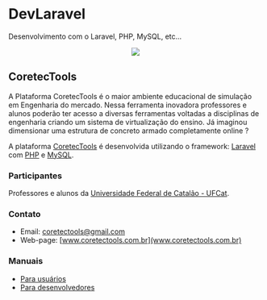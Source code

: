 # DevLaravel
 Desenvolvimento com o Laravel, PHP, MySQL, etc...

<p align="center"><img src="https://github.com/albergaria/coretectools/blob/master/public/images/icon/CoretecToolsHTransp.png"></p>

## CoretecTools

A Plataforma CoretecTools é o maior ambiente educacional de simulação em Engenharia do mercado. Nessa ferramenta inovadora professores e alunos poderão ter acesso a diversas ferramentas voltadas a disciplinas de engenharia criando um sistema de virtualização do ensino. Já imaginou dimensionar uma estrutura de concreto armado completamente online ?

A plataforma [CoretecTools](http:\\www.coretectools.com.br) é desenvolvida utilizando o framework: [Laravel](http:\\www.laravel.com) com [PHP](https://www.php.net/) e [MySQL](https://www.mysql.com/).


### Participantes

Professores e alunos da [Universidade Federal de Catalão - UFCat](http://catalao.ufg.br/).

### Contato

* Email: [coretectools@gmail.com](mailto:coretectools@gmail.com)
* Web-page: [www.coretectools.com.br](www.coretectools.com.br)


### Manuais

* [Para usuários](https://github.com/albergaria/coretectools/blob/master/doc/usuarios.md)
* [Para desenvolvedores](https://github.com/albergaria/coretectools/blob/master/doc/developer.md)